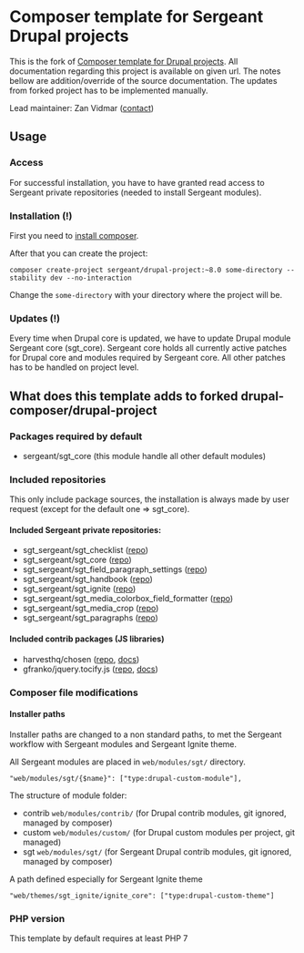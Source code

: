 # Composer template for Sergeant Drupal projects

This is the fork of [Composer template for Drupal projects](https://github.com/drupal-composer/drupal-project). All documentation regarding this project
is available on given url. The notes bellow are addition/override of the source
documentation. The updates from forked project has to be implemented manually.

Lead maintainer: Zan Vidmar ([contact](mailto:zan.vidmar@sergeant.agency))

## Usage

### Access
For successful installation, you have to have granted read access 
to Sergeant private repositories (needed to install Sergeant modules). 

### Installation (!)
First you need to [install composer](https://getcomposer.org/doc/00-intro.md#installation-linux-unix-osx).

After that you can create the project:

```
composer create-project sergeant/drupal-project:~8.0 some-directory --stability dev --no-interaction
```
Change the `some-directory` with your directory where the project will be. 

### Updates (!)
Every time when Drupal core is updated, we have to update Drupal module 
Sergeant core (sgt_core). Sergeant core holds all currently active patches
for Drupal core and modules required by Sergeant core. All other patches has
to be handled on project level.

## What does this template adds to forked drupal-composer/drupal-project

### Packages required by default
- sergeant/sgt_core (this module handle all other default modules)

### Included repositories
This only include package sources, the installation is always made by user 
request (except for the default one => sgt_core).

#### Included Sergeant private repositories:
- sgt_sergeant/sgt_checklist ([repo](https://bitbucket.org/sgt_sergeant/sgt_checklist/))
- sgt_sergeant/sgt_core ([repo](https://bitbucket.org/sgt_sergeant/sgt_core/))
- sgt_sergeant/sgt_field_paragraph_settings ([repo](https://bitbucket.org/sgt_sergeant/sgt_field_paragraph_settings/))
- sgt_sergeant/sgt_handbook ([repo](https://bitbucket.org/sgt_sergeant/sgt_handbook/))
- sgt_sergeant/sgt_ignite ([repo](https://bitbucket.org/sgt_sergeant/sgt_ignite/))
- sgt_sergeant/sgt_media_colorbox_field_formatter ([repo](https://bitbucket.org/sgt_sergeant/sgt_media_colorbox_field_formatter/))
- sgt_sergeant/sgt_media_crop ([repo](https://bitbucket.org/sgt_sergeant/sgt_media_crop/))
- sgt_sergeant/sgt_paragraphs ([repo](https://bitbucket.org/sgt_sergeant/sgt_paragraphs/))

#### Included contrib packages (JS libraries)
- harvesthq/chosen ([repo](https://github.com/harvesthq/chosen), [docs](https://harvesthq.github.io/chosen/))
- gfranko/jquery.tocify.js ([repo](https://github.com/gfranko/jquery.tocify.js), [docs](http://gregfranko.com/jquery.tocify.js/))
### Composer file modifications

#### Installer paths

Installer paths are changed to a non standard paths, to met the Sergeant 
workflow with Sergeant modules and Sergeant Ignite theme.

All Sergeant modules are placed in `web/modules/sgt/` directory.
```
"web/modules/sgt/{$name}": ["type:drupal-custom-module"],
```
The structure of module folder:
- contrib `web/modules/contrib/` (for Drupal contrib modules, git ignored, managed by composer)
- custom `web/modules/custom/` (for Drupal custom modules per project, git managed)
- sgt `web/modules/sgt/` (for Sergeant Drupal contrib modules, git ignored, managed by composer)

A path defined especially for Sergeant Ignite theme
```
"web/themes/sgt_ignite/ignite_core": ["type:drupal-custom-theme"]
```

### PHP version
This template by default requires at least PHP 7
